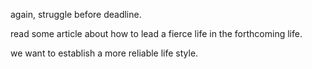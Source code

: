 again, struggle before deadline.

read some article about how to lead a fierce life in the forthcoming life.

we want to establish a more reliable life style.
